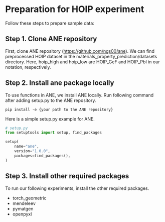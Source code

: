 # Preparation for HOIP experiment

Follow these steps to prepare sample data:

## Step 1. Clone ANE repository
First, clone ANE repository (https://github.com/ngs00/ane).
We can find preprocessed HOIP dataset in the materials_property_prediction/datasets directory. Here, hoip_high and hoip_low are HOIP_GeF and HOIP_PbI in our notation, respectively.

## Step 2. Install ane package locally
To use functions in ANE, we install ANE locally. Run following command after adding setup.py to the ANE repository.

```
pip install -e {your path to the ANE repository}
```

Here is a simple setup.py example for ANE.
```python
# setup.py
from setuptools import setup, find_packages

setup(
    name="ane",
    version="1.0.0",
    packages=find_packages(),
)

```

## Step 3. Install other required packages
To run our following experiments, install the other required packages.
- torch_geometric
- mendeleev
- pymatgen
- openpyxl
